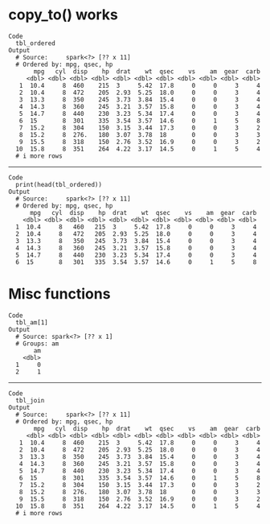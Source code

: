 # copy_to() works

    Code
      tbl_ordered
    Output
      # Source:     spark<?> [?? x 11]
      # Ordered by: mpg, qsec, hp
           mpg   cyl  disp    hp  drat    wt  qsec    vs    am  gear  carb
         <dbl> <dbl> <dbl> <dbl> <dbl> <dbl> <dbl> <dbl> <dbl> <dbl> <dbl>
       1  10.4     8  460    215  3     5.42  17.8     0     0     3     4
       2  10.4     8  472    205  2.93  5.25  18.0     0     0     3     4
       3  13.3     8  350    245  3.73  3.84  15.4     0     0     3     4
       4  14.3     8  360    245  3.21  3.57  15.8     0     0     3     4
       5  14.7     8  440    230  3.23  5.34  17.4     0     0     3     4
       6  15       8  301    335  3.54  3.57  14.6     0     1     5     8
       7  15.2     8  304    150  3.15  3.44  17.3     0     0     3     2
       8  15.2     8  276.   180  3.07  3.78  18       0     0     3     3
       9  15.5     8  318    150  2.76  3.52  16.9     0     0     3     2
      10  15.8     8  351    264  4.22  3.17  14.5     0     1     5     4
      # i more rows

---

    Code
      print(head(tbl_ordered))
    Output
      # Source:     spark<?> [?? x 11]
      # Ordered by: mpg, qsec, hp
          mpg   cyl  disp    hp  drat    wt  qsec    vs    am  gear  carb
        <dbl> <dbl> <dbl> <dbl> <dbl> <dbl> <dbl> <dbl> <dbl> <dbl> <dbl>
      1  10.4     8   460   215  3     5.42  17.8     0     0     3     4
      2  10.4     8   472   205  2.93  5.25  18.0     0     0     3     4
      3  13.3     8   350   245  3.73  3.84  15.4     0     0     3     4
      4  14.3     8   360   245  3.21  3.57  15.8     0     0     3     4
      5  14.7     8   440   230  3.23  5.34  17.4     0     0     3     4
      6  15       8   301   335  3.54  3.57  14.6     0     1     5     8

# Misc functions

    Code
      tbl_am[1]
    Output
      # Source: spark<?> [?? x 1]
      # Groups: am
           am
        <dbl>
      1     0
      2     1

---

    Code
      tbl_join
    Output
      # Source:     spark<?> [?? x 11]
      # Ordered by: mpg, qsec, hp
           mpg   cyl  disp    hp  drat    wt  qsec    vs    am  gear  carb
         <dbl> <dbl> <dbl> <dbl> <dbl> <dbl> <dbl> <dbl> <dbl> <dbl> <dbl>
       1  10.4     8  460    215  3     5.42  17.8     0     0     3     4
       2  10.4     8  472    205  2.93  5.25  18.0     0     0     3     4
       3  13.3     8  350    245  3.73  3.84  15.4     0     0     3     4
       4  14.3     8  360    245  3.21  3.57  15.8     0     0     3     4
       5  14.7     8  440    230  3.23  5.34  17.4     0     0     3     4
       6  15       8  301    335  3.54  3.57  14.6     0     1     5     8
       7  15.2     8  304    150  3.15  3.44  17.3     0     0     3     2
       8  15.2     8  276.   180  3.07  3.78  18       0     0     3     3
       9  15.5     8  318    150  2.76  3.52  16.9     0     0     3     2
      10  15.8     8  351    264  4.22  3.17  14.5     0     1     5     4
      # i more rows

